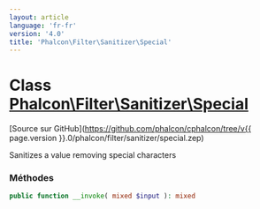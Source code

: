 ```yaml
---
layout: article
language: 'fr-fr'
version: '4.0'
title: 'Phalcon\Filter\Sanitizer\Special'
---
```

# Class [Phalcon\Filter\Sanitizer\Special](Phalcon_Filter_Sanitizer_Special)

[Source sur GitHub](https://github.com/phalcon/cphalcon/tree/v{{ page.version }}.0/phalcon/filter/sanitizer/special.zep)

Sanitizes a value removing special characters

### Méthodes

```php
public function __invoke( mixed $input ): mixed
```